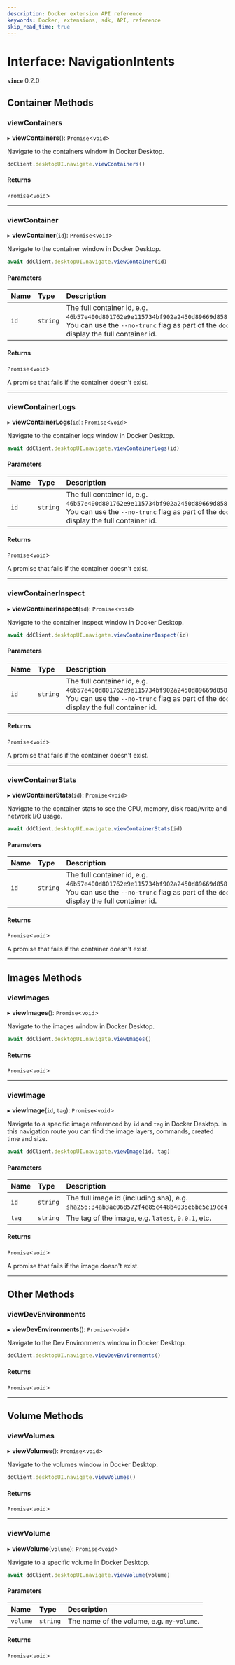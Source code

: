 ```yaml
---
description: Docker extension API reference
keywords: Docker, extensions, sdk, API, reference
skip_read_time: true
---
```


# Interface: NavigationIntents

**`since`** 0.2.0

## Container Methods

### viewContainers

▸ **viewContainers**(): `Promise`<`void`\>

Navigate to the containers window in Docker Desktop.

```typescript
ddClient.desktopUI.navigate.viewContainers()
```

#### Returns

`Promise`<`void`\>

___

### viewContainer

▸ **viewContainer**(`id`): `Promise`<`void`\>

Navigate to the container window in Docker Desktop.

```typescript
await ddClient.desktopUI.navigate.viewContainer(id)
```

#### Parameters

| Name | Type | Description |
| :------ | :------ | :------ |
| `id` | `string` | The full container id, e.g. `46b57e400d801762e9e115734bf902a2450d89669d85881058a46136520aca28`. You can use the `--no-trunc` flag as part of the `docker ps` command to display the full container id. |

#### Returns

`Promise`<`void`\>

A promise that fails if the container doesn't exist.

___

### viewContainerLogs

▸ **viewContainerLogs**(`id`): `Promise`<`void`\>

Navigate to the container logs window in Docker Desktop.

```typescript
await ddClient.desktopUI.navigate.viewContainerLogs(id)
```

#### Parameters

| Name | Type | Description |
| :------ | :------ | :------ |
| `id` | `string` | The full container id, e.g. `46b57e400d801762e9e115734bf902a2450d89669d85881058a46136520aca28`. You can use the `--no-trunc` flag as part of the `docker ps` command to display the full container id. |

#### Returns

`Promise`<`void`\>

A promise that fails if the container doesn't exist.

___

### viewContainerInspect

▸ **viewContainerInspect**(`id`): `Promise`<`void`\>

Navigate to the container inspect window in Docker Desktop.

```typescript
await ddClient.desktopUI.navigate.viewContainerInspect(id)
```

#### Parameters

| Name | Type | Description |
| :------ | :------ | :------ |
| `id` | `string` | The full container id, e.g. `46b57e400d801762e9e115734bf902a2450d89669d85881058a46136520aca28`. You can use the `--no-trunc` flag as part of the `docker ps` command to display the full container id. |

#### Returns

`Promise`<`void`\>

A promise that fails if the container doesn't exist.

___

### viewContainerStats

▸ **viewContainerStats**(`id`): `Promise`<`void`\>

Navigate to the container stats to see the CPU, memory, disk read/write and network I/O usage.

```typescript
await ddClient.desktopUI.navigate.viewContainerStats(id)
```

#### Parameters

| Name | Type | Description |
| :------ | :------ | :------ |
| `id` | `string` | The full container id, e.g. `46b57e400d801762e9e115734bf902a2450d89669d85881058a46136520aca28`. You can use the `--no-trunc` flag as part of the `docker ps` command to display the full container id. |

#### Returns

`Promise`<`void`\>

A promise that fails if the container doesn't exist.

___

## Images Methods

### viewImages

▸ **viewImages**(): `Promise`<`void`\>

Navigate to the images window in Docker Desktop.

```typescript
await ddClient.desktopUI.navigate.viewImages()
```

#### Returns

`Promise`<`void`\>

___

### viewImage

▸ **viewImage**(`id`, `tag`): `Promise`<`void`\>

Navigate to a specific image referenced by `id` and `tag` in Docker Desktop.
In this navigation route you can find the image layers, commands, created time and size.

```typescript
await ddClient.desktopUI.navigate.viewImage(id, tag)
```

#### Parameters

| Name | Type | Description |
| :------ | :------ | :------ |
| `id` | `string` | The full image id (including sha), e.g. `sha256:34ab3ae068572f4e85c448b4035e6be5e19cc41f69606535cd4d768a63432673`. |
| `tag` | `string` | The tag of the image, e.g. `latest`, `0.0.1`, etc. |

#### Returns

`Promise`<`void`\>

A promise that fails if the image doesn't exist.

___

## Other Methods

### viewDevEnvironments

▸ **viewDevEnvironments**(): `Promise`<`void`\>

Navigate to the Dev Environments window in Docker Desktop.

```typescript
ddClient.desktopUI.navigate.viewDevEnvironments()
```

#### Returns

`Promise`<`void`\>

___

## Volume Methods

### viewVolumes

▸ **viewVolumes**(): `Promise`<`void`\>

Navigate to the volumes window in Docker Desktop.

```typescript
ddClient.desktopUI.navigate.viewVolumes()
```

#### Returns

`Promise`<`void`\>

___

### viewVolume

▸ **viewVolume**(`volume`): `Promise`<`void`\>

Navigate to a specific volume in Docker Desktop.

```typescript
await ddClient.desktopUI.navigate.viewVolume(volume)
```

#### Parameters

| Name | Type | Description |
| :------ | :------ | :------ |
| `volume` | `string` | The name of the volume, e.g. `my-volume`. |

#### Returns

`Promise`<`void`\>
